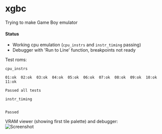 # xgbc

Trying to make Game Boy emulator

#### Status
* Working cpu emulation (`cpu_instrs` and `instr_timing` passing)
* Debugger with 'Run to Line' function, breakpoints not ready

Test roms:
```
cpu_instrs

01:ok  02:ok  03:ok  04:ok  05:ok  06:ok  07:ok  08:ok  09:ok  10:ok  11:ok  

Passed all tests
```

```
instr_timing


Passed
```

VRAM viewer (showing first tile palette) and debugger:  
![Screenshot](http://dl.kotcrab.com/img/d/2016-04-20_2341.png)
